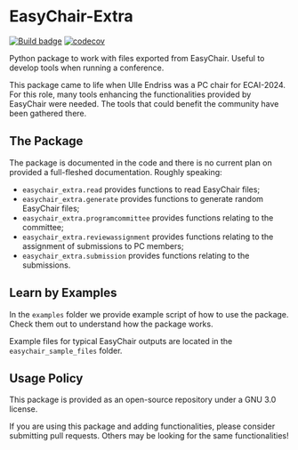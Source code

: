 # EasyChair-Extra

[![Build badge](https://github.com/COMSOC-Community/easychair-extra/workflows/build/badge.svg)](https://github.com/COMSOC-Community/easychair-extra/actions/workflows/build.yml)
[![codecov](https://codecov.io/gh/COMSOC-Community/easychair-extra/branch/main/graphs/badge.svg)](https://codecov.io/gh/COMSOC-Community/easychair-extra/tree/main)


Python package to work with files exported from EasyChair. 
Useful to develop tools when running a conference.

This package came to life when Ulle Endriss was a PC chair for ECAI-2024. For this role, many tools
enhancing the functionalities provided by EasyChair were needed. The tools that could benefit the
community have been gathered there.

## The Package

The package is documented in the code and there is no current plan on provided a full-fleshed 
documentation. Roughly speaking:

- `easychair_extra.read` provides functions to read EasyChair files;
- `easychair_extra.generate` provides functions to generate random EasyChair files;
- `easychair_extra.programcommittee` provides functions relating to the committee;
- `easychair_extra.reviewassignment` provides functions relating to the assignment of 
submissions to PC members;
- `easychair_extra.submission` provides functions relating to the submissions.

## Learn by Examples

In the `examples` folder we provide example script of how to use the package. Check them out to
understand how the package works.

Example files for typical EasyChair outputs are located in the `easychair_sample_files` folder.

## Usage Policy

This package is provided as an open-source repository under a GNU 3.0 license.

If you are using this package and adding functionalities, please consider submitting pull requests.
Others may be looking for the same functionalities!